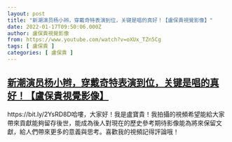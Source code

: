 ```yaml
---
layout: post
title: "新潮演员杨小辫，穿戴奇特表演到位，关键是唱的真好！【盧保貴視覺影像】"
date: 2022-01-17T09:50:06.000Z
author: 盧保貴視覺影像
from: https://www.youtube.com/watch?v=oXUx_TZn5Cg
tags: [ 盧保貴 ]
categories: [ 盧保貴 ]
---
```

<!--1642413006000-->
[新潮演员杨小辫，穿戴奇特表演到位，关键是唱的真好！【盧保貴視覺影像】](https://www.youtube.com/watch?v=oXUx_TZn5Cg)
------

<div>
https://bit.ly/2YsRD8D哈嘍，大家好！我是盧寶貴！我拍攝的視頻希望能給大家帶來貢獻能夠留存後世，能成為後人對現在的歷史參考期待影像能為將來保留文獻，給人們帶來更多的意義與思考。喜歡我的視頻記得評論哦！
</div>
